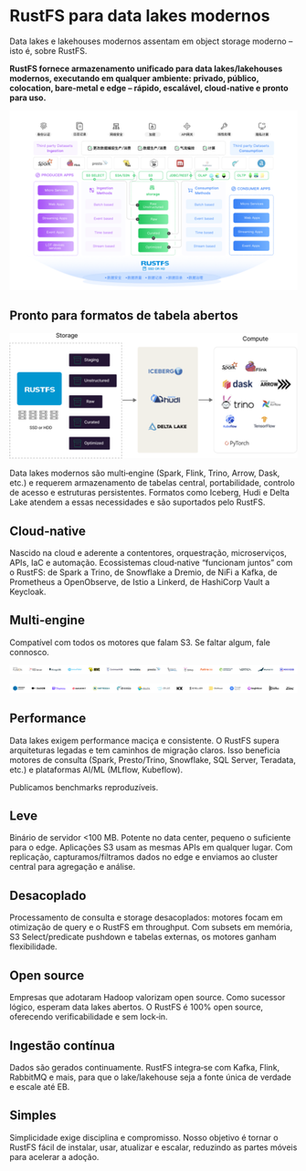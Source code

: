 # RustFS para data lakes modernos

Data lakes e lakehouses modernos assentam em object storage moderno – isto é, sobre RustFS.

**RustFS fornece armazenamento unificado para data lakes/lakehouses modernos, executando em qualquer ambiente: privado, público, colocation, bare‑metal e edge – rápido, escalável, cloud‑native e pronto para uso.**

![Arquitetura do data lake](images/data-lake-architecture.png)

## Pronto para formatos de tabela abertos

![Formatos de tabela](images/table-formats.png)

Data lakes modernos são multi‑engine (Spark, Flink, Trino, Arrow, Dask, etc.) e requerem armazenamento de tabelas central, portabilidade, controlo de acesso e estruturas persistentes. Formatos como Iceberg, Hudi e Delta Lake atendem a essas necessidades e são suportados pelo RustFS.

## Cloud‑native

Nascido na cloud e aderente a contentores, orquestração, microserviços, APIs, IaC e automação. Ecossistemas cloud‑native “funcionam juntos” com o RustFS: de Spark a Trino, de Snowflake a Dremio, de NiFi a Kafka, de Prometheus a OpenObserve, de Istio a Linkerd, de HashiCorp Vault a Keycloak.

## Multi‑engine

Compatível com todos os motores que falam S3. Se faltar algum, fale connosco.

![Multi‑engine](images/multi-engine-1.svg)

![Multi‑engine](images/multi-engine-2.svg)

## Performance

Data lakes exigem performance maciça e consistente. O RustFS supera arquiteturas legadas e tem caminhos de migração claros. Isso beneficia motores de consulta (Spark, Presto/Trino, Snowflake, SQL Server, Teradata, etc.) e plataformas AI/ML (MLflow, Kubeflow).

Publicamos benchmarks reproduzíveis.

## Leve

Binário de servidor <100 MB. Potente no data center, pequeno o suficiente para o edge. Aplicações S3 usam as mesmas APIs em qualquer lugar. Com replicação, capturamos/filtramos dados no edge e enviamos ao cluster central para agregação e análise.

## Desacoplado

Processamento de consulta e storage desacoplados: motores focam em otimização de query e o RustFS em throughput. Com subsets em memória, S3 Select/predicate pushdown e tabelas externas, os motores ganham flexibilidade.

## Open source

Empresas que adotaram Hadoop valorizam open source. Como sucessor lógico, esperam data lakes abertos. O RustFS é 100% open source, oferecendo verificabilidade e sem lock‑in.

## Ingestão contínua

Dados são gerados continuamente. RustFS integra‑se com Kafka, Flink, RabbitMQ e mais, para que o lake/lakehouse seja a fonte única de verdade e escale até EB.

## Simples

Simplicidade exige disciplina e compromisso. Nosso objetivo é tornar o RustFS fácil de instalar, usar, atualizar e escalar, reduzindo as partes móveis para acelerar a adoção.
